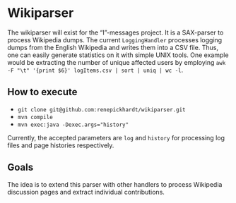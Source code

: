 # Wikiparser
The wikiparser will exist for the “I”-messages project. It is a SAX-parser to process Wikipedia dumps. The current `LoggingHandler` processes logging dumps from the English Wikipedia and writes them into a CSV file. Thus, one can easily generate statistics on it with simple UNIX tools. One example would be extracting the number of unique affected users by employing `awk -F "\t" '{print $6}' logItems.csv | sort | uniq | wc -l`.

## How to execute
* `git clone git@github.com:renepickhardt/wikiparser.git`
* `mvn compile`
* `mvn exec:java -Dexec.args="history"`

Currently, the accepted parameters are `log` and `history` for processing log files and page histories respectively.

## Goals
The idea is to extend this parser with other handlers to process Wikipedia discussion pages and extract individual contributions.
